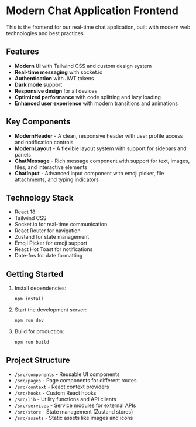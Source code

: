 # Modern Chat Application Frontend

This is the frontend for our real-time chat application, built with modern web technologies and best practices.

## Features

- **Modern UI** with Tailwind CSS and custom design system
- **Real-time messaging** with socket.io
- **Authentication** with JWT tokens
- **Dark mode** support
- **Responsive design** for all devices
- **Optimized performance** with code splitting and lazy loading
- **Enhanced user experience** with modern transitions and animations

## Key Components

- **ModernHeader** - A clean, responsive header with user profile access and notification controls
- **ModernLayout** - A flexible layout system with support for sidebars and panels
- **ChatMessage** - Rich message component with support for text, images, files, and interactive elements
- **ChatInput** - Advanced input component with emoji picker, file attachments, and typing indicators

## Technology Stack

- React 18
- Tailwind CSS
- Socket.io for real-time communication
- React Router for navigation
- Zustand for state management
- Emoji Picker for emoji support
- React Hot Toast for notifications
- Date-fns for date formatting

## Getting Started

1. Install dependencies:
   ```
   npm install
   ```

2. Start the development server:
   ```
   npm run dev
   ```

3. Build for production:
   ```
   npm run build
   ```

## Project Structure

- `/src/components` - Reusable UI components
- `/src/pages` - Page components for different routes
- `/src/context` - React context providers
- `/src/hooks` - Custom React hooks
- `/src/lib` - Utility functions and API clients
- `/src/services` - Service modules for external APIs
- `/src/store` - State management (Zustand stores)
- `/src/assets` - Static assets like images and icons
